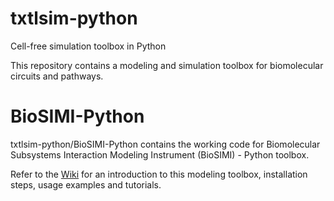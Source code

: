 # txtlsim-python
Cell-free simulation toolbox in Python

This repository contains a modeling and simulation toolbox for
biomolecular circuits and pathways.

# BioSIMI-Python 

txtlsim-python/BioSIMI-Python contains the working code for
Biomolecular Subsystems Interaction Modeling Instrument (BioSIMI) -
Python toolbox.

Refer to the [Wiki](https://github.com/BuildACell/txtlsim-python/wiki)
for an introduction to this modeling toolbox, installation steps,
usage examples and tutorials.
